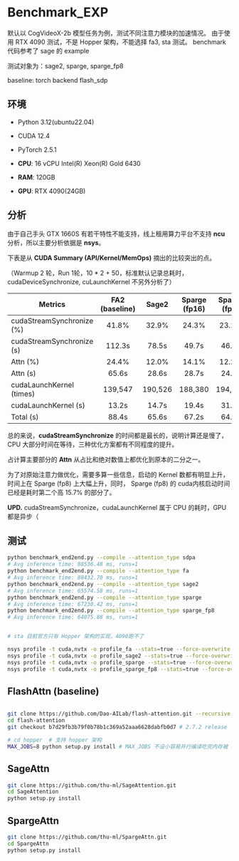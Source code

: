 # Benchmark_EXP

默认以 CogVideoX-2b 模型任务为例，测试不同注意力模块的加速情况。
由于使用 RTX 4090 测试，不是 Hopper 架构，不能选择 fa3, sta 测试。
benchmark 代码参考了 sage 的 example


测试对象为：sage2, sparge, sparge_fp8

baseline: torch backend flash_sdp

## 环境

-   Python 3.12(ubuntu22.04)

-   CUDA 12.4

-   PyTorch 2.5.1

    

-   **CPU**: 16 vCPU Intel(R) Xeon(R) Gold 6430

-   **RAM**: 120GB

-   **GPU**: RTX 4090(24GB)

## 分析

由于自己手头 GTX 1660S 有若干特性不能支持，线上租用算力平台不支持 **ncu** 分析，所以主要分析依据是 **nsys**。

下表是从 **CUDA Summary (API/Kernel/MemOps)** 摘出的比较突出的点。

（Warmup 2 轮，Run 1轮，10 \* 2 + 50，标准默认记录总耗时，cudaDeviceSynchronize, cuLaunchKernel 不另外分析了）

| Metrics                   | FA2 (baseline) |  Sage2  | Sparge (fp16) | Sparge (fp8) |
| ------------------------- | :------------: | :-----: | :-----------: | :----------: |
| cudaStreamSynchronize (%) |     41.8%      |  32.9%  |     24.3%     |    23.1%     |
| cudaStreamSynchronize (s) |     112.3s     |  78.5s  |     49.7s     |    46.3s     |
| Attn (%)                  |     24.4%      |  12.0%  |     14.1%     |    12.2%     |
| Attn (s)                  |     65.6s      |  28.6s  |     28.7s     |    24.5s     |
| cudaLaunchKernel (times)  |    139,547     | 190,526 |    188,380    |   194,291    |
| cudaLaunchKernel (s)      |     13.2s      |  14.7s  |     19.4s     |    31.3s     |
| Total (s)                 |     88.4s      |  65.6s  |     67.2s     |    64.1s     |

总的来说，**cudaStreamSynchronize** 的时间都是最长的，说明计算还是慢了，CPU 大部分时间在等待，三种优化方案都有不同程度的提升。

占计算主要部分的 **Attn** 从占比和绝对数值上都优化到原本的二分之一。

为了对原始注意力做优化，需要多算一些信息，启动的 Kernel 数都有明显上升，时间上在 Sparge (fp8) 上大幅上升，同时， Sparge (fp8) 的 cuda内核启动时间已经是耗时第二个高 15.7% 的部分了。

**UPD.** cudaStreamSynchronize，cudaLaunchKernel 属于 CPU 的耗时，GPU都是异步（

## 测试

```bash
python benchmark_end2end.py --compile --attention_type sdpa
# Avg inference time: 88536.48 ms, runs=1
python benchmark_end2end.py --compile --attention_type fa
# Avg inference time: 88432.70 ms, runs=1
python benchmark_end2end.py --compile --attention_type sage2
# Avg inference time: 65574.58 ms, runs=1
python benchmark_end2end.py --compile --attention_type sparge
# Avg inference time: 67230.42 ms, runs=1
python benchmark_end2end.py --compile --attention_type sparge_fp8
# Avg inference time: 64075.88 ms, runs=1


# sta 目前官方只有 Hopper 架构的实现，4090跑不了

nsys profile -t cuda,nvtx -o profile_fa --stats=true --force-overwrite true python benchmark_end2end.py --compile --attention_type fa
nsys profile -t cuda,nvtx -o profile_sage2 --stats=true --force-overwrite true python benchmark_end2end.py --compile --attention_type sage2
nsys profile -t cuda,nvtx -o profile_sparge --stats=true --force-overwrite true python benchmark_end2end.py --compile --attention_type sparge
nsys profile -t cuda,nvtx -o profile_sparge_fp8 --stats=true --force-overwrite true python benchmark_end2end.py --compile --attention_type sparge_fp8
```

## FlashAttn (baseline)

```bash

git clone https://github.com/Dao-AILab/flash-attention.git --recursive
cd flash-attention
git checkout b7d29fb3b79f0b78b1c369a52aaa6628dabfb0d7 # 2.7.2 release

# cd hopper  # 支持 hopper 架构
MAX_JOBS=8 python setup.py install # MAX_JOBS 不设小容易并行编译吃完内存被 kill 掉
```

## SageAttn

```bash
git clone https://github.com/thu-ml/SageAttention.git
cd SageAttention 
python setup.py install
```

## SpargeAttn

```bash
git clone https://github.com/thu-ml/SpargeAttn.git
cd SpargeAttn
python setup.py install
```
